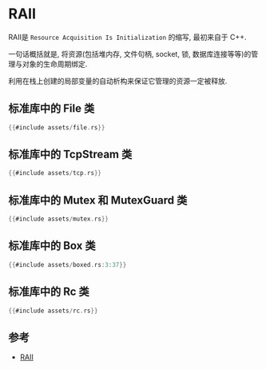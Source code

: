 # RAII

RAII是 `Resource Acquisition Is Initialization` 的缩写, 最初来自于 C++.

一句话概括就是, 将资源(包括堆内存, 文件句柄, socket, 锁, 数据库连接等等)的管理与对象的生命周期绑定.

利用在栈上创建的局部变量的自动析构来保证它管理的资源一定被释放.


## 标准库中的 File 类

```rust
{{#include assets/file.rs}}
```

## 标准库中的 TcpStream 类

```rust
{{#include assets/tcp.rs}}
```

## 标准库中的 Mutex 和 MutexGuard 类

```rust
{{#include assets/mutex.rs}}
```

## 标准库中的 Box 类

```rust
{{#include assets/boxed.rs:3:37}}
```

## 标准库中的 Rc 类

```rust
{{#include assets/rc.rs}}
```

## 参考
- [RAII](https://en.cppreference.com/w/cpp/language/raii)
